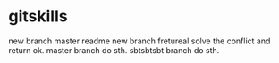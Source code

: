 # gitskills
new branch
master readme
new branch fretureal
solve the conflict and return ok.
master branch do sth.
sbtsbtsbt  branch do sth.
